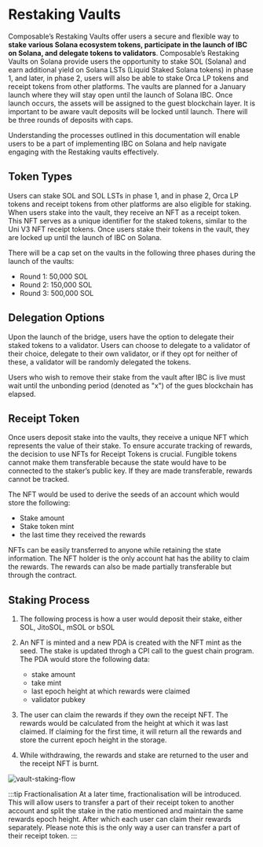 # Restaking Vaults

Composable’s Restaking Vaults offer users a secure and flexible way to **stake various Solana ecosystem tokens, participate in the launch of IBC on Solana, and delegate tokens to validators**. Composable’s Restaking Vaults on Solana provide users the opportunity to stake SOL (Solana) and earn additional yield on Solana LSTs (Liquid Staked Solana tokens) in phase 1, and later, in phase 2, users will also be able to stake Orca LP tokens and receipt tokens from other platforms. The vaults are planned for a January launch where they will stay open until the launch of Solana IBC. Once launch occurs, the assets will be assigned to the guest blockchain layer. It is important to be aware vault deposits will be locked until launch. There will be three rounds of deposits with caps.

Understanding the processes outlined in this documentation will enable users to be a part of implementing IBC on Solana and help navigate engaging with the Restaking vaults effectively.

## Token Types
Users can stake SOL and SOL LSTs in phase 1, and in phase 2, Orca LP tokens and receipt tokens from other platforms are also eligible for staking. When users stake into the vault, they receive an NFT as a receipt token. This NFT serves as a unique identifier for the staked tokens, similar to the Uni V3 NFT receipt tokens. Once users stake their tokens in the vault, they are locked up until the launch of IBC on Solana.

There will be a cap set on the vaults in the following three phases during the launch of the vaults:

- Round 1: 50,000 SOL 
- Round 2: 150,000 SOL
- Round 3: 500,000 SOL 

## Delegation Options
Upon the launch of the bridge, users have the option to delegate their staked tokens to a validator. Users can choose to delegate to a validator of their choice, delegate to their own validator, or if they opt for neither of these, a validator will be randomly delegated the tokens.

Users who wish to remove their stake from the vault after IBC is live must wait until the unbonding period (denoted as "x") of the gues blockchain has elapsed. 

## Receipt Token
Once users deposit stake into the vaults, they receive a unique NFT which represents the value of their stake. To ensure accurate tracking of rewards, the decision to use NFTs for Receipt Tokens is crucial. Fungible tokens cannot make them transferable because the state would have to be connected to the staker’s public key. If they are made transferable, rewards cannot be tracked.

The NFT would be used to derive the seeds of an account which would store the following:

- Stake amount
- Stake token mint
- the last time they received the rewards

NFTs can be easily transferred to anyone while retaining the state information. The NFT holder is the only account hat has the ability to claim the rewards. The rewards can also be made partially transferable but through the contract. 

## Staking Process 

1. The following process is how a user would deposit their stake, either SOL, JitoSOL, mSOL or bSOL
2. An NFT is minted and a new PDA is created with the NFT mint as the seed. The stake is updated throgh a CPI call to the guest chain program. The PDA would store the following data:
   - stake amount
   - take mint
   - last epoch height at which rewards were claimed
   - validator pubkey

3. The user can claim the rewards if they own the receipt NFT. The rewards would be calculated from the height at which it was last claimed. If claiming for the first time, it will return all the rewards and store the current epoch height in the storage.

4. While withdrawing, the rewards and stake are returned to the user and the receipt NFT is burnt.

![vault-staking-flow](../solana-restaking/flow.png)

:::tip Fractionalisation
At a later time, fractionalisation will be introduced. This will allow users to transfer a part of their receipt token to another account and split the stake in the ratio mentioned and maintain the same rewards epoch height. After which each user can claim their rewards separately. Please note this is the only way a user can transfer a part of their receipt token.
:::